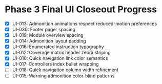 # Phase 3 Final UI Closeout Progress

- [x] UI-013: Admonition animations respect reduced-motion preferences
- [x] UI-030: Footer pager spacing
- [x] UI-019: Module overview spacing
- [x] UI-014: Admonition layout padding
- [x] UI-016: Enumerated instruction typography
- [x] UI-012: Coverage matrix header zebra striping
- [x] UI-010: Quick navigation link color semantics
- [x] UI-017: Controllers index bullet wrapping
- [ ] UI-018: Quick navigation column width refinement
- [ ] UI-015: Warning admonition color-blind patterns
